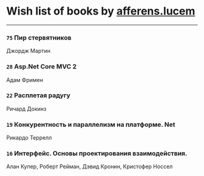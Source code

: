 # Wish list of books by [afferens.lucem](http://vk.com/id196071655)
---

### `75` Пир стервятников
Джордж Мартин

### `28` Asp.Net Core MVC 2
Адам Фримен

### `22` Расплетая радугу
Ричард Докинз

### `19` Конкурентность и параллелизм на платформе. Net
Рикардо Террелл

### `16` Интерфейс. Основы проектирования взаимодействия.
Алан Купер, Роберт Рейман, Дэвид Кронин, Кристофер Носсел

